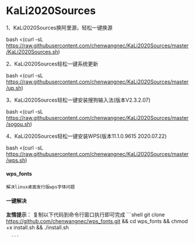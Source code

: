 # KaLi2020Sources
1、KaLi2020Sources换阿里源，轻松一键换源

  bash <(curl -sL https://raw.githubusercontent.com/chenwangnec/KaLi2020Sources/master/KaLi2020Sources.sh)


2、KaLi2020Sources轻松一键系统更新


  bash <(curl -sL https://raw.githubusercontent.com/chenwangnec/KaLi2020Sources/master/up.sh)


3、KaLi2020Sources轻松一键安装搜狗输入法(版本V2.3.2.07)


  bash <(curl -sL https://raw.githubusercontent.com/chenwangnec/KaLi2020Sources/master/sogou.sh)


4、KaLi2020Sources轻松一键安装WPS(版本11.1.0.9615 2020.07.22)


  bash <(curl -sL https://raw.githubusercontent.com/chenwangnec/KaLi2020Sources/master/wps.sh)
   #### wps_fonts
    解决linux桌面发行版wps字体问题

   #### 一键解决
   **友情提示**： 复制以下代码到命令行窗口执行即可完成
      ```shell
      git clone https://github.com/chenwangnec/wps_fonts.git && cd wps_fonts && chmod +x install.sh && ./install.sh

      ```
